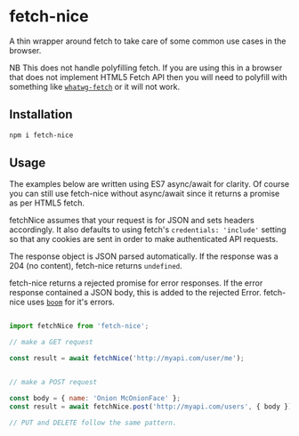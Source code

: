 # fetch-nice

A thin wrapper around fetch to take care of some common use cases in the browser.

NB This does not handle polyfilling fetch. If you are using this in a browser that does not implement HTML5 Fetch API
 then you will need to polyfill with something like [`whatwg-fetch`](https://www.npmjs.com/package/whatwg-fetch) or it will not work.
 
## Installation

```bash
npm i fetch-nice
```

## Usage

The examples below are written using ES7 async/await for clarity. Of course you can still use fetch-nice without async/await since it returns a promise as per HTML5 fetch.

fetchNice assumes that your request is for JSON and sets headers accordingly. It also defaults to using fetch's `credentials: 'include'` setting so that any cookies are sent in order to make authenticated API requests.

The response object is JSON parsed automatically. If the response was a 204 (no content), fetch-nice returns `undefined`.

fetch-nice returns a rejected promise for error responses. If the error response contained a JSON body, this is added to the rejected Error.
fetch-nice uses [`boom`](https://www.npmjs.com/package/boom) for it's errors.

```js

import fetchNice from 'fetch-nice';

// make a GET request

const result = await fetchNice('http://myapi.com/user/me');


// make a POST request

const body = { name: 'Onion McOnionFace' };
const result = await fetchNice.post('http://myapi.com/users', { body });

// PUT and DELETE follow the same pattern.

```
